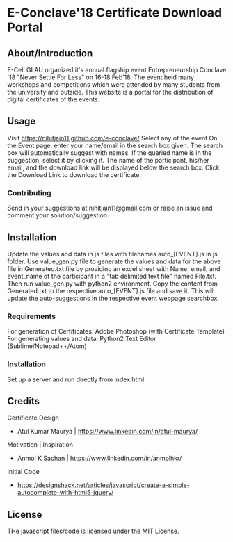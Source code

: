 # E-Conclave'18 Certificate Download Portal

## About/Introduction

E-Cell GLAU organized it's annual flagship event Entrepreneurship Conclave '18 "Never Settle For Less" on 16-18 Feb'18. The event held many workshops and competitions which were attended by many students from the university and outside.
This website is a portal for the distribution of digital certificates of the events.

## Usage

Visit https://nihitjain11.github.com/e-conclave/ 
Select any of the event
On the Event page, enter your name/email in the search box given.
The search box will automatically suggest with names.
If the queried name is in the suggestion, select it by clicking it.
The name of the participant, his/her email, and the download link will be displayed below the search box.
Click the Download Link to download the certificate.

### Contributing

Send in your suggestions at nihitjain11@gmail.com or raise an issue and comment your solution/suggestion.

## Installation

Update the values and data in js files with filenames auto_[EVENT].js in js folder.
Use value_gen.py file to generate the values and data for the above file in Generated.txt file by providing an excel sheet with Name, email, and event_name of the participant in a "tab delimited text file" named File.txt. Then run value_gen.py with python2 environment.
Copy the content from Generated.txt to the respective auto_[EVENT].js file and save it. This will update the auto-suggestions in the respective event webpage searchbox.

### Requirements

For generation of Certificates:
Adobe Photoshop (with Certificate Template)
For generating values and data:
Python2
Text Editor (Sublime/Notepad++/Atom)


### Installation

Set up a server and run directly from index.html

## Credits

Certificate Design
- Atul Kumar Maurya | https://www.linkedin.com/in/atul-maurya/

Motivation | Inspiration 
- Anmol K Sachan | https://www.linkedin.com/in/anmolhkr/

Initial Code
- https://designshack.net/articles/javascript/create-a-simple-autocomplete-with-html5-jquery/

## License

THe javascript files/code is licensed under the MIT License.